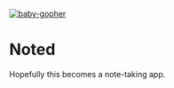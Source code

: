[![baby-gopher](https://raw.github.com/drnic/babygopher-site/gh-pages/images/babygopher-badge.png)](http://www.babygopher.org)

# Noted #

Hopefully this becomes a note-taking app.
